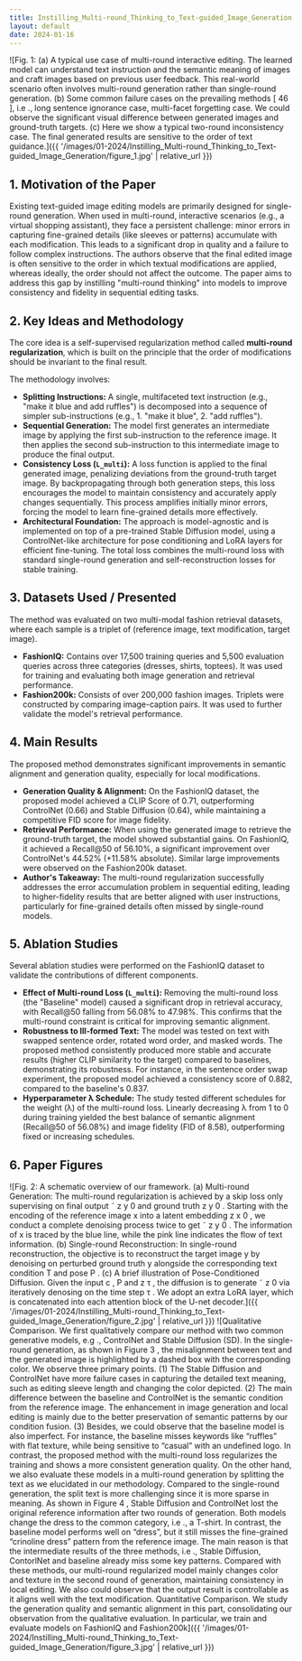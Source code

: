 ```yaml
---
title: Instilling_Multi-round_Thinking_to_Text-guided_Image_Generation
layout: default
date: 2024-01-16
---
```

![Fig. 1: (a) A typical use case of multi-round interactive editing. The learned model can understand text instruction and the semantic meaning of images and craft images based on previous user feedback. This real-world scenario often involves multi-round generation rather than single-round generation. (b) Some common failure cases on the prevailing methods [ 46 ], i.e ., long sentence ignorance case, multi-facet forgetting case. We could observe the significant visual difference between generated images and ground-truth targets. (c) Here we show a typical two-round inconsistency case. The final generated results are sensitive to the order of text guidance.]({{ '/images/01-2024/Instilling_Multi-round_Thinking_to_Text-guided_Image_Generation/figure_1.jpg' | relative_url }})
## 1. Motivation of the Paper
Existing text-guided image editing models are primarily designed for single-round generation. When used in multi-round, interactive scenarios (e.g., a virtual shopping assistant), they face a persistent challenge: minor errors in capturing fine-grained details (like sleeves or patterns) accumulate with each modification. This leads to a significant drop in quality and a failure to follow complex instructions. The authors observe that the final edited image is often sensitive to the order in which textual modifications are applied, whereas ideally, the order should not affect the outcome. The paper aims to address this gap by instilling "multi-round thinking" into models to improve consistency and fidelity in sequential editing tasks.

## 2. Key Ideas and Methodology
The core idea is a self-supervised regularization method called **multi-round regularization**, which is built on the principle that the order of modifications should be invariant to the final result.

The methodology involves:
- **Splitting Instructions:** A single, multifaceted text instruction (e.g., "make it blue and add ruffles") is decomposed into a sequence of simpler sub-instructions (e.g., 1. "make it blue", 2. "add ruffles").
- **Sequential Generation:** The model first generates an intermediate image by applying the first sub-instruction to the reference image. It then applies the second sub-instruction to this intermediate image to produce the final output.
- **Consistency Loss (`L_multi`):** A loss function is applied to the final generated image, penalizing deviations from the ground-truth target image. By backpropagating through both generation steps, this loss encourages the model to maintain consistency and accurately apply changes sequentially. This process amplifies initially minor errors, forcing the model to learn fine-grained details more effectively.
- **Architectural Foundation:** The approach is model-agnostic and is implemented on top of a pre-trained Stable Diffusion model, using a ControlNet-like architecture for pose conditioning and LoRA layers for efficient fine-tuning. The total loss combines the multi-round loss with standard single-round generation and self-reconstruction losses for stable training.

## 3. Datasets Used / Presented
The method was evaluated on two multi-modal fashion retrieval datasets, where each sample is a triplet of (reference image, text modification, target image).
- **FashionIQ:** Contains over 17,500 training queries and 5,500 evaluation queries across three categories (dresses, shirts, toptees). It was used for training and evaluating both image generation and retrieval performance.
- **Fashion200k:** Consists of over 200,000 fashion images. Triplets were constructed by comparing image-caption pairs. It was used to further validate the model's retrieval performance.

## 4. Main Results
The proposed method demonstrates significant improvements in semantic alignment and generation quality, especially for local modifications.
- **Generation Quality & Alignment:** On the FashionIQ dataset, the proposed model achieved a CLIP Score of 0.71, outperforming ControlNet (0.66) and Stable Diffusion (0.64), while maintaining a competitive FID score for image fidelity.
- **Retrieval Performance:** When using the generated image to retrieve the ground-truth target, the model showed substantial gains. On FashionIQ, it achieved a Recall@50 of 56.10%, a significant improvement over ControlNet's 44.52% (+11.58% absolute). Similar large improvements were observed on the Fashion200k dataset.
- **Author's Takeaway:** The multi-round regularization successfully addresses the error accumulation problem in sequential editing, leading to higher-fidelity results that are better aligned with user instructions, particularly for fine-grained details often missed by single-round models.

## 5. Ablation Studies
Several ablation studies were performed on the FashionIQ dataset to validate the contributions of different components.
- **Effect of Multi-round Loss (`L_multi`):** Removing the multi-round loss (the "Baseline" model) caused a significant drop in retrieval accuracy, with Recall@50 falling from 56.08% to 47.98%. This confirms that the multi-round constraint is critical for improving semantic alignment.
- **Robustness to Ill-formed Text:** The model was tested on text with swapped sentence order, rotated word order, and masked words. The proposed method consistently produced more stable and accurate results (higher CLIP similarity to the target) compared to baselines, demonstrating its robustness. For instance, in the sentence order swap experiment, the proposed model achieved a consistency score of 0.882, compared to the baseline's 0.837.
- **Hyperparameter λ Schedule:** The study tested different schedules for the weight (λ) of the multi-round loss. Linearly decreasing λ from 1 to 0 during training yielded the best balance of semantic alignment (Recall@50 of 56.08%) and image fidelity (FID of 8.58), outperforming fixed or increasing schedules.

## 6. Paper Figures
![Fig. 2: A schematic overview of our framework. (a) Multi-round Generation: The multi-round regularization is achieved by a skip loss only supervising on final output ˜ z y 0 and ground truth z y 0 . Starting with the encoding of the reference image x into a latent embedding z x 0 , we conduct a complete denoising process twice to get ˜ z y 0 . The information of x is traced by the blue line, while the pink line indicates the flow of text information. (b) Single-round Reconstruction: In single-round reconstruction, the objective is to reconstruct the target image y by denoising on perturbed ground truth y alongside the corresponding text condition T and pose P . (c) A brief illustration of Pose-Conditioned Diffusion. Given the input c , P and z τ , the diffusion is to generate ˜ z 0 via iteratively denosing on the time step τ . We adopt an extra LoRA layer, which is concatenated into each attention block of the U-net decoder.]({{ '/images/01-2024/Instilling_Multi-round_Thinking_to_Text-guided_Image_Generation/figure_2.jpg' | relative_url }})
![Qualitative Comparison. We first qualitatively compare our method with two common generative models, e.g ., ControlNet and Stable Diffusion (SD). In the single-round generation, as shown in Figure 3 , the misalignment between text and the generated image is highlighted by a dashed box with the corresponding color. We observe three primary points. (1) The Stable Diffusion and ControlNet have more failure cases in capturing the detailed text meaning, such as editing sleeve length and changing the color depicted. (2) The main difference between the baseline and ControlNet is the semantic condition from the reference image. The enhancement in image generation and local editing is mainly due to the better preservation of semantic patterns by our condition fusion. (3) Besides, we could observe that the baseline model is also imperfect. For instance, the baseline misses keywords like “ruffles” with flat texture, while being sensitive to “casual” with an undefined logo. In contrast, the proposed method with the multi-round loss regularizes the training and shows a more consistent generation quality. On the other hand, we also evaluate these models in a multi-round generation by splitting the text as we elucidated in our methodology. Compared to the single-round generation, the split text is more challenging since it is more sparse in meaning. As shown in Figure 4 , Stable Diffusion and ControlNet lost the original reference information after two rounds of generation. Both models change the dress to the common category, i.e ., a T-shirt. In contrast, the baseline model performs well on “dress”, but it still misses the fine-grained “crinoline dress” pattern from the reference image. The main reason is that the intermediate results of the three methods, i.e ., Stable Diffusion, ContorlNet and baseline already miss some key patterns. Compared with these methods, our multi-round regularized model mainly changes color and texture in the second round of generation, maintaining consistency in local editing. We also could observe that the output result is controllable as it aligns well with the text modification. Quantitative Comparison. We study the generation quality and semantic alignment in this part, consolidating our observation from the qualitative evaluation. In particular, we train and evaluate models on FashionIQ and Fashion200k]({{ '/images/01-2024/Instilling_Multi-round_Thinking_to_Text-guided_Image_Generation/figure_3.jpg' | relative_url }})
